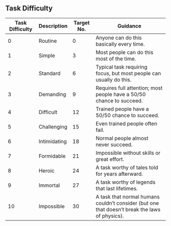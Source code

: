 ## Task Difficulty

| **Task Difficulty** | **Description** | **Target No.** | **Guidance**                                                                                  |
| ------------------- | --------------- | -------------- | --------------------------------------------------------------------------------------------- |
| 0                   | Routine         | 0              | Anyone can do this basically every time.                                                      |
| 1                   | Simple          | 3              | Most people can do this most of the time.                                                     |
| 2                   | Standard        | 6              | Typical task requiring focus, but most people can usually do this.                            |
| 3                   | Demanding       | 9              | Requires full attention; most people have a 50/50 chance to succeed.                          |
| 4                   | Difficult       | 12             | Trained people have a 50/50 chance to succeed.                                                |
| 5                   | Challenging     | 15             | Even trained people often fail.                                                               |
| 6                   | Intimidating    | 18             | Normal people almost never succeed.                                                           |
| 7                   | Formidable      | 21             | Impossible without skills or great effort.                                                    |
| 8                   | Heroic          | 24             | A task worthy of tales told for years afterward.                                              |
| 9                   | Immortal        | 27             | A task worthy of legends that last lifetimes.                                                 |
| 10                  | Impossible      | 30             | A task that normal humans couldn’t consider (but one that doesn’t break the laws of physics). |

